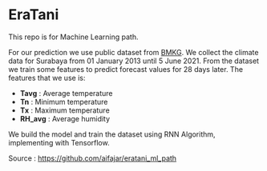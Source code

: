 # EraTani

This repo is for Machine Learning path.

For our prediction we use public dataset from [BMKG](https://dataonline.bmkg.go.id/home). We collect the climate data for Surabaya from 01 January 2013 until 5 June 2021. From the dataset we train some features to predict forecast values for 28 days later. The features that we use is:
- **Tavg** : Average temperature
- **Tn** : Minimum temperature
- **Tx** : Maximum temperature
- **RH_avg** : Average humidity

We build the model and train the dataset using RNN Algorithm, implementing with Tensorflow.

Source : https://github.com/aifajar/eratani_ml_path